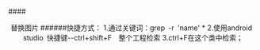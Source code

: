 ####<center>替换图片
######快捷方式：
1.通过关键词：grep&ensp;-r&ensp;'name' *
2.使用android&ensp;studio&ensp;快捷键--ctrl+shift+F&ensp;&ensp;整个工程检索
3.ctrl+F在这个类中检索；